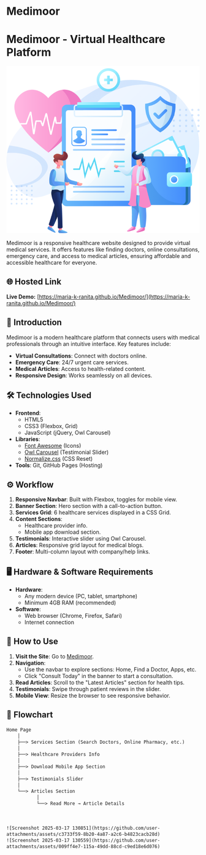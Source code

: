 # Medimoor
# Medimoor - Virtual Healthcare Platform

![Medimoor Banner](assets/images/banner-image.png)

Medimoor is a responsive healthcare website designed to provide virtual medical services. It offers features like finding doctors, online consultations, emergency care, and access to medical articles, ensuring affordable and accessible healthcare for everyone.

## 🌐 Hosted Link
**Live Demo:** [https://maria-k-ranita.github.io/Medimoor/](https://maria-k-ranita.github.io/Medimoor/)

## 📖 Introduction
Medimoor is a modern healthcare platform that connects users with medical professionals through an intuitive interface. Key features include:
- **Virtual Consultations**: Connect with doctors online.
- **Emergency Care**: 24/7 urgent care services.
- **Medical Articles**: Access to health-related content.
- **Responsive Design**: Works seamlessly on all devices.

## 🛠️ Technologies Used
- **Frontend**: 
  - HTML5
  - CSS3 (Flexbox, Grid)
  - JavaScript (jQuery, Owl Carousel)
- **Libraries**:
  - [Font Awesome](https://fontawesome.com/) (Icons)
  - [Owl Carousel](https://owlcarousel2.github.io/OwlCarousel2/) (Testimonial Slider)
  - [Normalize.css](https://necolas.github.io/normalize.css/) (CSS Reset)
- **Tools**: Git, GitHub Pages (Hosting)

## ⚙️ Workflow
1. **Responsive Navbar**: Built with Flexbox, toggles for mobile view.
2. **Banner Section**: Hero section with a call-to-action button.
3. **Services Grid**: 6 healthcare services displayed in a CSS Grid.
4. **Content Sections**:
   - Healthcare provider info.
   - Mobile app download section.
5. **Testimonials**: Interactive slider using Owl Carousel.
6. **Articles**: Responsive grid layout for medical blogs.
7. **Footer**: Multi-column layout with company/help links.

## 🖥️ Hardware & Software Requirements
- **Hardware**: 
  - Any modern device (PC, tablet, smartphone)
  - Minimum 4GB RAM (recommended)
- **Software**:
  - Web browser (Chrome, Firefox, Safari)
  - Internet connection

## 🚀 How to Use
1. **Visit the Site**: Go to [Medimoor](https://maria-k-ranita.github.io/Medimoor/).
2. **Navigation**:
   - Use the navbar to explore sections: Home, Find a Doctor, Apps, etc.
   - Click "Consult Today" in the banner to start a consultation.
3. **Read Articles**: Scroll to the "Latest Articles" section for health tips.
4. **Testimonials**: Swipe through patient reviews in the slider.
5. **Mobile View**: Resize the browser to see responsive behavior.

## 🔄 Flowchart
```plaintext
Home Page
    │
    ├──> Services Section (Search Doctors, Online Pharmacy, etc.)
    │
    ├──> Healthcare Providers Info
    │
    ├──> Download Mobile App Section
    │
    ├──> Testimonials Slider
    │
    └──> Articles Section
           │
           └──> Read More → Article Details



![Screenshot 2025-03-17 130851](https://github.com/user-attachments/assets/c3733f59-8b20-4a87-a2c6-b4823cacb28d)
![Screenshot 2025-03-17 130559](https://github.com/user-attachments/assets/009ff4e7-115a-49dd-88cd-c9ed18e6d076)
